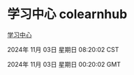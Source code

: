 # 学习中心 colearnhub
[学习中心](http://219.139.197.74:56308/colearnhub/)

2024年 11月 03日 星期日 08:20:02 CST

2024年 11月 03日 星期日 00:20:02 GMT
